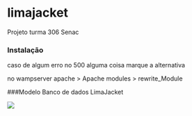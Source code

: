 # limajacket
Projeto turma 306 Senac

### Instalação
caso de algum erro no 500 alguma coisa marque a alternativa

no wampserver apache > Apache modules > rewrite_Module


###Modelo Banco de dados LimaJacket

![](https://raw.githubusercontent.com/rafaellimati/limajacket/master/Banco/ModeloLogicoJaqueta-Versao1.2.png)
